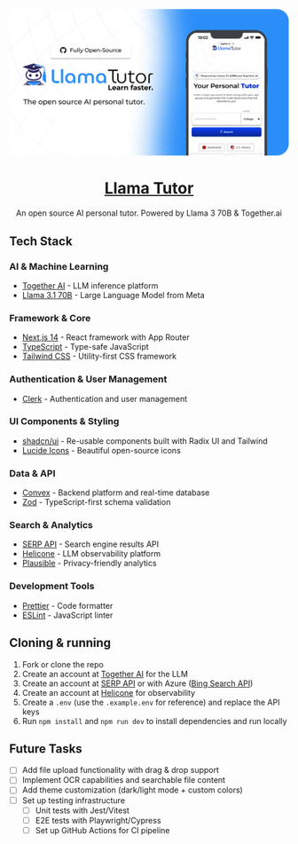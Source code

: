 <a href="https://www.llamatutor.com">
  <img alt="Llama Tutor" src="./public/og-image.png">
  <h1 align="center">Llama Tutor</h1>
</a>

<p align="center">
  An open source AI personal tutor. Powered by Llama 3 70B & Together.ai
</p>

## Tech Stack

### AI & Machine Learning
- [Together AI](https://docs.together.ai/) - LLM inference platform
- [Llama 3.1 70B](https://ai.meta.com/llama/) - Large Language Model from Meta

### Framework & Core
- [Next.js 14](https://nextjs.org/docs) - React framework with App Router
- [TypeScript](https://www.typescriptlang.org/docs/) - Type-safe JavaScript
- [Tailwind CSS](https://tailwindcss.com/docs) - Utility-first CSS framework

### Authentication & User Management
- [Clerk](https://clerk.com/docs) - Authentication and user management

### UI Components & Styling
- [shadcn/ui](https://ui.shadcn.com/docs) - Re-usable components built with Radix UI and Tailwind
- [Lucide Icons](https://lucide.dev/docs/lucide-react) - Beautiful open-source icons

### Data & API
- [Convex](https://docs.convex.dev/) - Backend platform and real-time database
- [Zod](https://zod.dev/) - TypeScript-first schema validation

### Search & Analytics
- [SERP API](https://serper.dev/) - Search engine results API
- [Helicone](https://docs.helicone.ai/) - LLM observability platform
- [Plausible](https://plausible.io/docs) - Privacy-friendly analytics

### Development Tools
- [Prettier](https://prettier.io/docs/en/) - Code formatter
- [ESLint](https://eslint.org/docs/latest/) - JavaScript linter

## Cloning & running

1. Fork or clone the repo
2. Create an account at [Together AI](https://togetherai.link) for the LLM
3. Create an account at [SERP API](https://serper.dev/) or with Azure ([Bing Search API](https://www.microsoft.com/en-us/bing/apis/bing-web-search-api))
4. Create an account at [Helicone](https://www.helicone.ai/) for observability
5. Create a `.env` (use the `.example.env` for reference) and replace the API keys
6. Run `npm install` and `npm run dev` to install dependencies and run locally

## Future Tasks

- [ ] Add file upload functionality with drag & drop support
- [ ] Implement OCR capabilities and searchable file content
- [ ] Add theme customization (dark/light mode + custom colors)
- [ ] Set up testing infrastructure
  - [ ] Unit tests with Jest/Vitest
  - [ ] E2E tests with Playwright/Cypress
  - [ ] Set up GitHub Actions for CI pipeline
